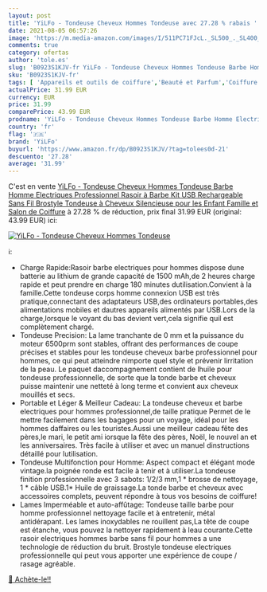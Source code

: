 ```yaml
---
layout: post
title: 'YiLFo - Tondeuse Cheveux Hommes Tondeuse avec 27.28 % rabais '
date: 2021-08-05 06:57:26
image: 'https://m.media-amazon.com/images/I/511PC71FJcL._SL500_._SL400_.jpg'
comments: true
category: ofertas
author: 'tole.es'
slug: 'B0923S1KJV-fr YiLFo - Tondeuse Cheveux Hommes Tondeuse Barbe Homme...'
sku: 'B0923S1KJV-fr'
tags: [ 'Appareils et outils de coiffure','Beauté et Parfum','Coiffure et soins des cheveux','Tondeuses à cheveux','yilfo', ]
actualPrice: 31.99 EUR
currency: EUR
price: 31.99
comparePrice: 43.99 EUR
prodname: 'YiLFo - Tondeuse Cheveux Hommes Tondeuse Barbe Homme Electriques Professionnel Rasoir à Barbe Kit USB Rechargeable Sans Fil Brostyle Tondeuse à Cheveux Silencieuse pour les Enfant Famille et Salon de Coiffure'
country: 'fr'
flag: '🇫🇷'
brand: 'YiLFo'
buyurl: 'https://www.amazon.fr/dp/B0923S1KJV/?tag=tolees0d-21'
descuento: '27.28'
average: '31.99'
---
```


C'est en vente [YiLFo - Tondeuse Cheveux Hommes Tondeuse Barbe Homme Electriques Professionnel Rasoir à Barbe Kit USB Rechargeable Sans Fil Brostyle Tondeuse à Cheveux Silencieuse pour les Enfant Famille et Salon de Coiffure](https://www.amazon.fr/dp/B0923S1KJV/?tag=tolees0d-21)  à  27.28 % de réduction, prix final  31.99 EUR (original: 43.99 EUR) ici:

[![YiLFo - Tondeuse Cheveux Hommes Tondeuse](https://m.media-amazon.com/images/I/511PC71FJcL._SL500_._SL400_.jpg)](https://www.amazon.fr/dp/B0923S1KJV/?tag=tolees0d-21)

ℹ️:

- Charge Rapide:Rasoir barbe electriques pour hommes dispose dune batterie au lithium de grande capacité de 1500 mAh,de 2 heures charge rapide et peut prendre en charge 180 minutes dutilisation.Convient à la famille.Cette tondeuse corps homme connexion USB est très pratique,connectant des adaptateurs USB,des ordinateurs portables,des alimentations mobiles et dautres appareils alimentés par USB.Lors de la charge,lorsque le voyant du bas devient vert,cela signifie quil est complètement chargé.
- Tondeuse Precision: La lame tranchante de 0 mm et la puissance du moteur 6500prm sont stables, offrant des performances de coupe précises et stables pour les tondeuse cheveux barbe professionnel pour hommes, ce qui peut atteindre nimporte quel style et prévenir lirritation de la peau. Le paquet daccompagnement contient de lhuile pour tondeuse professionnelle, de sorte que la tonde barbe et cheveux puisse maintenir une netteté à long terme et convient aux cheveux mouillés et secs.
- Portable et Léger & Meilleur Cadeau: La tondeuse cheveux et barbe electriques pour hommes professionnel,de taille pratique Permet de le mettre facilement dans les bagages pour un voyage, idéal pour les hommes daffaires ou les touristes.Aussi une meilleur cadeau fête des pères,le mari, le petit ami iorsque la fête des pères, Noël, le nouvel an et les anniversaires. Très facile à utiliser et avec un manuel dinstructions détaillé pour lutilisation.
- Tondeuse Multifonction pour Homme: Aspect compact et élégant mode vintage.la poignée ronde est facile à tenir et à utiliser.La tondeuse finition professionnelle avec 3 sabots: 1/2/3 mm,1 * brosse de nettoyage, 1 * câble USB.1* Huile de graissage.La tonde barbe et cheveux avec accessoires complets, peuvent répondre à tous vos besoins de coiffure!
- Lames lmperméable et auto-affûtage: Tondeuse taille barbe pour homme professionnel nettoyage facile et à entretenir, métal antidérapant. Les lames inoxydables ne rouillent pas,La tête de coupe est étanche, vous pouvez la nettoyer rapidement à leau courante.Cette rasoir electriques hommes barbe sans fil pour hommes a une technologie de réduction du bruit. Brostyle tondeuse electriques professionnelle qui peut vous apporter une expérience de coupe / rasage agréable.

[🛒 Achète-le!!](https://www.amazon.fr/dp/B0923S1KJV/?tag=tolees0d-21)
